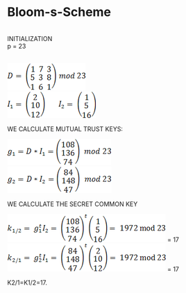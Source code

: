 # Bloom-s-Scheme
<br>
INITIALIZATION<br>
p = 23<br>
<br>

![image1](img/1.png)
<br>
![image2](img/2.png)
<br>

WE CALCULATE MUTUAL TRUST KEYS:
<br>

![image3](img/3.png)
<br>
![image4](img/4.png)
<br>

WE CALCULATE THE SECRET COMMON KEY
<br>

![image5](img/5.png) = 17
<br>
![image6](img/6.png) = 17
<br>

K2/1=K1/2=17.
